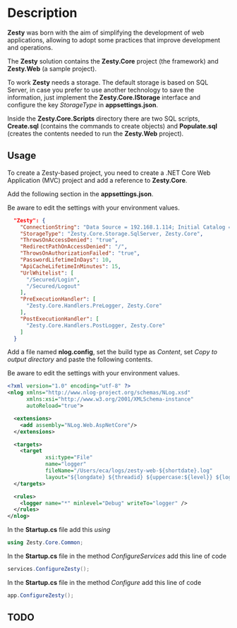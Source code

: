 # Description #

**Zesty** was born with the aim of simplifying the development of web applications, allowing to adopt some practices that improve development and operations.

The **Zesty** solution contains the **Zesty.Core** project (the framework) and **Zesty.Web** (a sample project).

To work **Zesty** needs a storage. The default storage is based on SQL Server, in case you prefer to use another technology to save the information, just implement the **Zesty.Core.IStorage** interface and configure the key *StorageType* in **appsettings.json**.

Inside the **Zesty.Core.Scripts** directory there are two SQL scripts, **Create.sql** (contains the commands to create objects) and **Populate.sql** (creates the contents needed to run the **Zesty.Web** project).

## Usage ##

To create a Zesty-based project, you need to create a .NET Core Web Application (MVC) project and add a reference to **Zesty.Core**.

Add the following section in the **appsettings.json**.

Be aware to edit the settings with your environment values.

```json
  "Zesty": {
    "ConnectionString": "Data Source = 192.168.1.114; Initial Catalog = Zesty; User Id = zestyUser; Password = zesty.Password.",
    "StorageType": "Zesty.Core.Storage.SqlServer, Zesty.Core",
    "ThrowsOnAccessDenied": "true",
    "RedirectPathOnAccessDenied": "/",
    "ThrowsOnAuthorizationFailed": "true",
    "PasswordLifetimeInDays": 10,
    "ApiCacheLifetimeInMinutes": 15,
    "UrlWhitelist": [
      "/Secured/Login",
      "/Secured/Logout"
    ],
    "PreExecutionHandler": [
      "Zesty.Core.Handlers.PreLogger, Zesty.Core"
    ],
    "PostExecutionHandler": [
      "Zesty.Core.Handlers.PostLogger, Zesty.Core"
    ]
  }
```

Add a file named **nlog.config**, set the build type as *Content*, set *Copy to output directory* and paste the following contents. 

Be aware to edit the settings with your environment values.

```xml
<?xml version="1.0" encoding="utf-8" ?>
<nlog xmlns="http://www.nlog-project.org/schemas/NLog.xsd"
      xmlns:xsi="http://www.w3.org/2001/XMLSchema-instance"
      autoReload="true">

  <extensions>
    <add assembly="NLog.Web.AspNetCore"/>
  </extensions>

  <targets>
    <target 
            xsi:type="File" 
            name="logger" 
            fileName="/Users/eca/logs/zesty-web-${shortdate}.log"
            layout="${longdate} ${threadid} ${uppercase:${level}} ${logger} ${message} ${exception:format=tostring}" />
  </targets>

  <rules>
    <logger name="*" minlevel="Debug" writeTo="logger" />
  </rules>
</nlog>
```

In the **Startup.cs** file add this *using*

```c#
using Zesty.Core.Common;
```

In the **Startup.cs** file in the method *ConfigureServices* add this line of code
```c#
services.ConfigureZesty();
```

In the **Startup.cs** file in the method *Configure* add this line of code
```c#
app.ConfigureZesty();
```

## TODO ##
